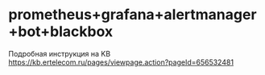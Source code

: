 # prometheus+grafana+alertmanager+bot+blackbox
Подробная инструкция на KB https://kb.ertelecom.ru/pages/viewpage.action?pageId=656532481

